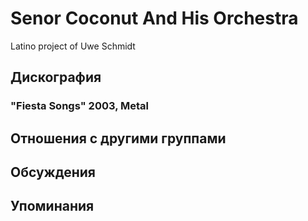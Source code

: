 # Senor Coconut And His Orchestra

Latino project of Uwe Schmidt

## Дискография

### "Fiesta Songs" 2003, Metal




## Отношения с другими группами


## Обсуждения


## Упоминания

